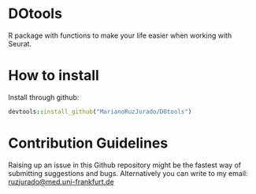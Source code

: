 # DOtools
R package with functions to make your life easier when working with Seurat.

# <b> How to install </b>
Install through github:

```ruby
devtools::install_github("MarianoRuzJurado/DOtools")
```

# <b> Contribution Guidelines </b>
Raising up an issue in this Github repository might be the fastest way of submitting suggestions and bugs.
Alternatively you can write to my email: ruzjurado@med.uni-frankfurt.de
